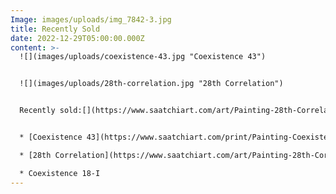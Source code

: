 ```yaml
---
Image: images/uploads/img_7842-3.jpg
title: Recently Sold
date: 2022-12-29T05:00:00.000Z
content: >-
  ![](images/uploads/coexistence-43.jpg "Coexistence 43")


  ![](images/uploads/28th-correlation.jpg "28th Correlation")


  Recently sold:[](https://www.saatchiart.com/art/Painting-28th-Correlation/189576/3648630/view)


  * [Coexistence 43](https://www.saatchiart.com/print/Painting-Coexistence-43/189576/8266870/view)

  * [28th Correlation](https://www.saatchiart.com/art/Painting-28th-Correlation/189576/3648630/view)

  * Coexistence 18-I
---
```

